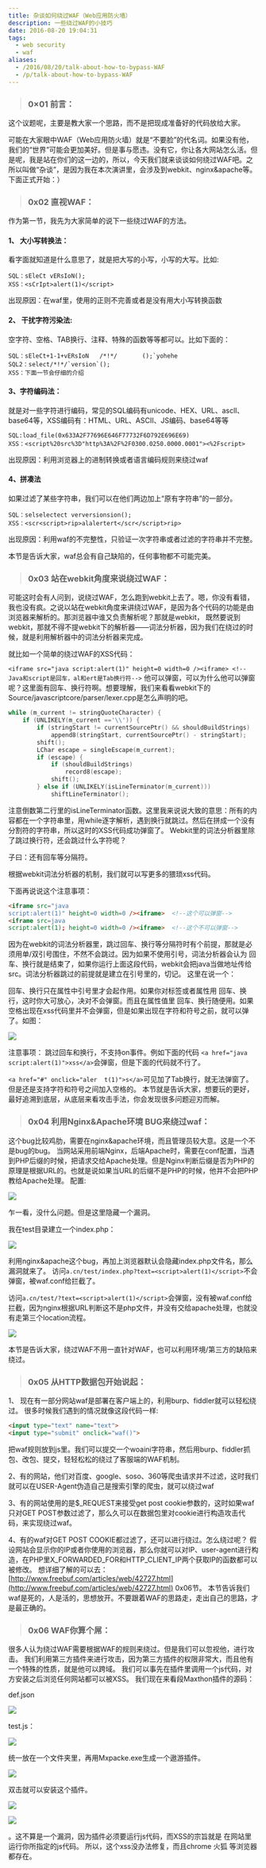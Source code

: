 ```yaml
---
title: 杂谈如何绕过WAF（Web应用防火墙）
description: 一些绕过WAF的小技巧
date: 2016-08-20 19:04:31
tags:
  - web security
  - waf
aliases:
  - /2016/08/20/talk-about-how-to-bypass-WAF
  - /p/talk-about-how-to-bypass-WAF
---
```


> ### 0×01 前言：

这个议题呢，主要是教大家一个思路，而不是把现成准备好的代码放给大家。

可能在大家眼中WAF（Web应用防火墙）就是“不要脸”的代名词。如果没有他，我们的“世界”可能会更加美好。但是事与愿违。没有它，你让各大网站怎么活。但是呢，我是站在你们的这一边的，所以，今天我们就来谈谈如何绕过WAF吧。之所以叫做“杂谈”，是因为我在本次演讲里，会涉及到webkit、nginx&apache等。下面正式开始：）

> ### 0x02 直视WAF：

作为第一节，我先为大家简单的说下一些绕过WAF的方法。

#### 1、 大小写转换法：

看字面就知道是什么意思了，就是把大写的小写，小写的大写。比如:
```
SQL：sEleCt vERsIoN();
‍‍XSS：<sCrIpt>alert(1)</script>
```
出现原因：在waf里，使用的正则不完善或者是没有用大小写转换函数

#### 2、 干扰字符污染法:

空字符、空格、TAB换行、注释、特殊的函数等等都可以。比如下面的：
```
SQL：sEleCt+1-1+vERsIoN   /*!*/       ();`yohehe‍‍
‍‍SQL2：select/*!*/`version`();
XSS：下面一节会仔细的介绍
```

#### 3、字符编码法：

就是对一些字符进行编码，常见的SQL编码有unicode、HEX、URL、ascll、base64等，XSS编码有：HTML、URL、ASCII、JS编码、base64等等
```
SQL:load_file(0x633A2F77696E646F77732F6D792E696E69)
‍‍‍‍XSS：<script%20src%3D"http%3A%2F%2F0300.0250.0000.0001"><%2Fscript>
```
出现原因：利用浏览器上的进制转换或者语言编码规则来绕过waf

#### 4、拼凑法

如果过滤了某些字符串，我们可以在他们两边加上“原有字符串”的一部分。
```
SQL：selselectect verversionsion();
‍‍‍‍XSS：<scr<script>rip>alalertert</scr</script>rip>
```
出现原因：利用waf的不完整性，只验证一次字符串或者过滤的字符串并不完整。

本节是告诉大家，waf总会有自己缺陷的，任何事物都不可能完美。

> ### 0x03 站在webkit角度来说绕过WAF：

可能这时会有人问到，说绕过WAF，怎么跑到webkit上去了。嗯，你没有看错，我也没有疯。之说以站在webkit角度来讲绕过WAF，是因为各个代码的功能是由浏览器来解析的。那浏览器中谁又负责解析呢？那就是webkit， 既然要说到webkit，那就不得不提webkit下的解析器——词法分析器，因为我们在绕过的时候，就是利用解析器中的词法分析器来完成。

就比如一个简单的绕过WAF的XSS代码：

`<iframe src="java
script:alert(1)" height=0 width=0 /><iframe> <!--Java和script是回车，al和ert是Tab换行符-->`
他可以弹窗，可以为什么他可以弹窗呢？这里面有回车、换行符啊。想要理解，我们来看看webkit下的Source/javascriptcore/parser/lexer.cpp是怎么声明的吧。
```c
while (m_current != stringQuoteCharacter) {
    if (UNLIKELY(m_current =='\\')) {
        if (stringStart != currentSourcePtr() && shouldBuildStrings)
            append8(stringStart, currentSourcePtr() - stringStart);
        shift();
        LChar escape = singleEscape(m_current);
        if (escape) {
            if (shouldBuildStrings)
                record8(escape);
            shift();
        } else if (UNLIKELY(isLineTerminator(m_current)))
            shiftLineTerminator();
```

注意倒数第二行里的isLineTerminator函数。这里我来说说大致的意思：所有的内容都在一个字符串里，用while逐字解析，遇到换行就跳过。然后在拼成一个没有分割符的字符串，所以这时的XSS代码成功弹窗了。
Webkit里的词法分析器里除了跳过换行符，还会跳过什么字符呢？

子曰：还有回车等分隔符。

根据webkit词法分析器的机制，我们就可以写更多的猥琐xss代码。

下面再说说这个注意事项：

```html
<iframe src="java
script:alert(1)" height=0 width=0 /><iframe>  <!--这个可以弹窗-->
<iframe src=java
script:alert(1); height=0 width=0 /><iframe>  <!--这个不可以弹窗-->
```
因为在webkit的词法分析器里，跳过回车、换行等分隔符时有个前提，那就是必须用单/双引号围住，不然不会跳过。因为如果不使用引号，词法分析器会认为 回车、换行就是结束了，如果你运行上面这段代码，webkit会把java当做地址传给src。词法分析器跳过的前提就是建立在引号里的，切记。
这里在说一个：

回车、换行只在属性中引号里才会起作用。如果你对标签或者属性用 回车、换行，这时你大可放心，决对不会弹窗。而且在属性值里 回车、换行随便用。如果空格出现在xss代码里并不会弹窗，但是如果出现在字符和符号之前，就可以弹了。如图：

![](/images/talk-about-how-to-bypass-WAF/1.png)

注意事项：
跳过回车和换行，不支持on事件。例如下面的代码
`<a href="java	script:alert(1)">xss</a>`会弹窗，但是下面的代码就不行了。

`<a href="#" onclick="aler	t(1)">s</a>`可见加了Tab换行，就无法弹窗了。但是还是支持字符和符号之间加入空格的。
本节就是告诉大家，想要玩的更好，最好追溯到底层，从底层来看攻击手法，你会发现很多问题迎刃而解。

> ### 0x04 利用Nginx&Apache环境 BUG来绕过waf：

这个bug比较鸡肋，需要在nginx&apache环境，而且管理员较大意。这是一个不是bug的bug。
当网站采用前端Nginx，后端Apache时，需要在conf配置，当遇到PHP后缀的时候，把请求交给Apache处理。但是Nginx判断后缀是否为PHP的原理是根据URL的。也就是说如果当URL的后缀不是PHP的时候，他并不会把PHP教给Apache处理。
配置:

![](/images/talk-about-how-to-bypass-WAF/2.png)

乍一看，没什么问题。但是这里隐藏一个漏洞。

我在test目录建立一个index.php：

![](/images/talk-about-how-to-bypass-WAF/3.png)

利用nginx&apache这个bug，再加上浏览器默认会隐藏index.php文件名，那么漏洞就来了。
访问`a.cn/test/index.php?text=<script>alert(1)</script>`不会弹窗，被waf.conf给拦截了。

访问`a.cn/test/?text=<script>alert(1)</script>`会弹窗，没有被waf.conf给拦截，因为nginx根据URL判断这不是php文件，并没有交给apache处理，也就没有走第三个location流程。

![](/images/talk-about-how-to-bypass-WAF/4.png)

本节是告诉大家，绕过WAF不用一直针对WAF，也可以利用环境/第三方的缺陷来绕过。

> ### 0x05 从HTTP数据包开始说起：

1、 现在有一部分网站waf是部署在客户端上的，利用burp、fiddler就可以轻松绕过。
很多时候我们遇到的情况就像这段代码一样:
```html
<input type="text" name="text">
<input type="submit" onclick="waf()">
```
把waf规则放到js里。我们可以提交一个woaini字符串，然后用burp、fiddler抓包、改包、提交，轻轻松松的绕过了客服端的WAF机制。

2、有的网站，他们对百度、google、soso、360等爬虫请求并不过滤，这时我们就可以在USER-Agent伪造自己是搜索引擎的爬虫，就可以绕过waf

3、有的网站使用的是$\_REQUEST来接受get post cookie参数的，这时如果waf只对GET POST参数过滤了，那么久可以在数据包里对cookie进行构造攻击代码，来实现绕过waf。

4、有的waf对GET POST COOKIE都过滤了，还可以进行绕过。怎么绕过呢？
假设网站会显示你的IP或者你使用的浏览器，那么你就可以对IP、user-agent进行构造，在PHP里X_FORWARDED_FOR和HTTP_CLIENT_IP两个获取IP的函数都可以被修改。
想详细了解的可以去：[http://www.freebuf.com/articles/web/42727.html](http://www.freebuf.com/articles/web/42727.html) 0x06节。
本节告诉我们waf是死的，人是活的，思想放开。不要跟着WAF的思路走，走出自己的思路，才是最正确的。

> ### 0x06 WAF你算个屌：

很多人认为绕过WAF需要根据WAF的规则来绕过。但是我们可以忽视他，进行攻击。
我们利用第三方插件来进行攻击，因为第三方插件的权限非常大，而且他有一个特殊的性质，就是他可以跨域。
我们可以事先在插件里调用一个js代码，对方安装之后浏览任何网站都可以被XSS。
我们现在来看段Maxthon插件的源码：

def.json

![](/images/talk-about-how-to-bypass-WAF/5.png)

test.js：

![](/images/talk-about-how-to-bypass-WAF/8.png)

统一放在一个文件夹里，再用Mxpacke.exe生成一个遨游插件。

![](/images/talk-about-how-to-bypass-WAF/6.png)

双击就可以安装这个插件。

![](/images/talk-about-how-to-bypass-WAF/7.png)

![](/images/talk-about-how-to-bypass-WAF/8.png)

。这不算是一个漏洞，因为插件必须要运行js代码，而XSS的宗旨就是 在网站里运行你所指定的js代码。
所以，这个xss没办法修复，而且chrome 火狐 等浏览器都存在。
